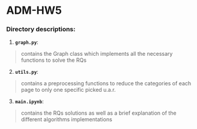# ADM-HW5

### Directory descriptions:

1. **`graph.py`**:
> contains the Graph class which implements all the necessary functions to solve the RQs
2. **`utils.py`**:
> contains a preprocessing functions to reduce the categories of each page to only one specific picked u.a.r.
3. **`main.ipynb`**:
> contains the RQs solutions as well as a brief explanation of the different algorithms implementations
